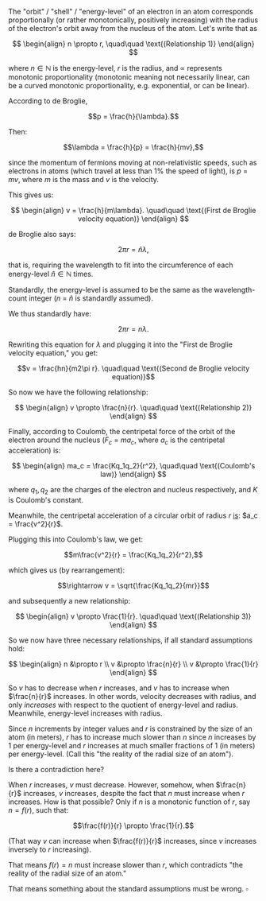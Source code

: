 The "orbit" / "shell" / "energy-level" of an electron in an atom corresponds proportionally (or rather monotonically, positively increasing) with the radius of the electron's orbit away from the nucleus of the atom. Let's write that as

$$
\begin{align}
n \propto r, \quad\quad \text{(Relationship 1)}
\end{align}
$$

where $n \in \mathbb{N}$ is the energy-level, $r$ is the radius, and $\propto$ represents monotonic proportionality (monotonic meaning not necessarily linear, can be a curved monotonic proportionality, e.g. exponential, or can be linear).

According to de Broglie,

$$p = \frac{h}{\lambda}.$$

Then:

$$\lambda = \frac{h}{p} = \frac{h}{mv},$$

since the momentum of fermions moving at non-relativistic speeds, such as electrons in atoms (which travel at less than $1$% the speed of light), is $p$ $=$ $mv$, where $m$ is the mass and $v$ is the velocity.

This gives us:

$$
\begin{align}
v = \frac{h}{m\lambda}. \quad\quad \text{(First de Broglie velocity equation)}
\end{align}
$$

de Broglie also says:

$$2\pi r = \hat{n}\lambda,$$

that is, requiring the wavelength to fit into the circumference of each energy-level $\hat{n} \in \mathbb{N}$ times.

Standardly, the energy-level is assumed to be the same as the wavelength-count integer ($n$ $=$ $\hat{n}$ is standardly assumed).

We thus standardly have:

$$2\pi r = n\lambda.$$

Rewriting this equation for $\lambda$ and plugging it into the "First de Broglie velocity equation," you get:

$$v = \frac{hn}{m2\pi r}. \quad\quad \text{(Second de Broglie velocity equation)}$$

So now we have the following relationship:

$$
\begin{align}
v \propto \frac{n}{r}. \quad\quad \text{(Relationship 2)}
\end{align}
$$

Finally, according to Coulomb, the centripetal force of the orbit of the electron around the nucleus ($F_c$ $=$ $ma_c$, where $a_c$ is the centripetal acceleration) is:

$$
\begin{align}
ma_c = \frac{Kq_1q_2}{r^2}, \quad\quad \text{(Coulomb's law)}
\end{align}
$$

where $q_1, q_2$ are the charges of the electron and nucleus respectively, and $K$ is Coulomb's constant. 

Meanwhile, the centripetal acceleration of a circular orbit of radius $r$ [is](https://www.britannica.com/science/centripetal-acceleration): $a_c = \frac{v^2}{r}$.

Plugging this into Coulomb's law, we get:

$$m\frac{v^2}{r} = \frac{Kq_1q_2}{r^2},$$

which gives us (by rearrangement):

$$\rightarrow v = \sqrt{\frac{Kq_1q_2}{mr}}$$

and subsequently a new relationship:

$$
\begin{align}
v \propto \frac{1}{r}. \quad\quad \text{(Relationship 3)}
\end{align}
$$

So we now have three necessary relationships, if all standard assumptions hold:

$$
\begin{align}
n &\propto r \\
v &\propto \frac{n}{r} \\
v &\propto \frac{1}{r}
\end{align}
$$

So $v$ has to decrease when $r$ increases, and $v$ has to increase when $\frac{n}{r}$ increases. In other words, velocity decreases with radius, and only *increases* with respect to the quotient of energy-level and radius. Meanwhile, energy-level increases with radius.

Since $n$ increments by integer values and $r$ is constrained by the size of an atom (in meters), $r$ has to increase much slower than $n$ since $n$ increases by 1 per energy-level and $r$ increases at much smaller fractions of 1 (in meters) per energy-level. (Call this "the reality of the radial size of an atom").

Is there a contradiction here?

When $r$ increases, $v$ must decrease. However, somehow, when $\frac{n}{r}$ increases, $v$ increases, despite the fact that $n$ must increase when $r$ increases. How is that possible? Only if $n$ is a monotonic function of $r$, say $n = f(r)$, such that: 

$$\frac{f(r)}{r} \propto \frac{1}{r}.$$

(That way $v$ can increase when  $\frac{f(r)}{r}$ increases, since $v$ increases inversely to $r$ increasing).

That means $f(r) = n$ must increase slower than $r$, which contradicts "the reality of the radial size of an atom."

That means something about the standard assumptions must be wrong. $\square$
